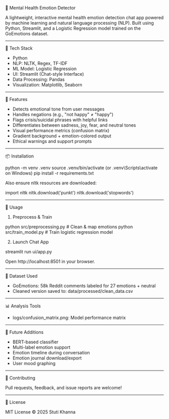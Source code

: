 💬 Mental Health Emotion Detector

A lightweight, interactive mental health emotion detection chat app powered by machine learning and natural language processing (NLP). Built using Python, Streamlit, and a Logistic Regression model trained on the GoEmotions dataset.

------------------------------------------------------------

🔧 Tech Stack

- Python
- NLP: NLTK, Regex, TF-IDF
- ML Model: Logistic Regression
- UI: Streamlit (Chat-style Interface)
- Data Processing: Pandas
- Visualization: Matplotlib, Seaborn

------------------------------------------------------------

🎯 Features

- Detects emotional tone from user messages
- Handles negations (e.g., "not happy" ≠ "happy")
- Flags crisis/suicidal phrases with helpful links
- Differentiates between sadness, joy, fear, and neutral tones
- Visual performance metrics (confusion matrix)
- Gradient background + emotion-colored output
- Ethical warnings and support prompts

------------------------------------------------------------

📦 Installation

python -m venv .venv
source .venv/bin/activate  (or .venv\Scripts\activate on Windows)
pip install -r requirements.txt

Also ensure nltk resources are downloaded:

import nltk
nltk.download('punkt')
nltk.download('stopwords')

------------------------------------------------------------

🚀 Usage

1. Preprocess & Train

python src/preprocessing.py     # Clean & map emotions
python src/train_model.py       # Train logistic regression model

2. Launch Chat App

streamlit run ui/app.py

Open http://localhost:8501 in your browser.

------------------------------------------------------------

🧪 Dataset Used

- GoEmotions: 58k Reddit comments labeled for 27 emotions + neutral
- Cleaned version saved to: data/processed/clean_data.csv

------------------------------------------------------------

📊 Analysis Tools

- logs/confusion_matrix.png: Model performance matrix

------------------------------------------------------------

📌 Future Additions

- BERT-based classifier
- Multi-label emotion support
- Emotion timeline during conversation
- Emotion journal download/export
- User mood graphing

------------------------------------------------------------

🤝 Contributing

Pull requests, feedback, and issue reports are welcome!

------------------------------------------------------------

📄 License

MIT License © 2025 Stuti Khanna

